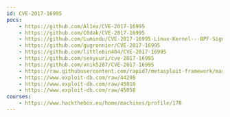 ```yaml
---
id: CVE-2017-16995
pocs:
    - https://github.com/Al1ex/CVE-2017-16995
    - https://github.com/C0dak/CVE-2017-16995
    - https://github.com/Lumindu/CVE-2017-16995-Linux-Kernel---BPF-Sign-Extension-Local-Privilege-Escalation-
    - https://github.com/gugronnier/CVE-2017-16995
    - https://github.com/littlebin404/CVE-2017-16995
    - https://github.com/senyuuri/cve-2017-16995
    - https://github.com/vnik5287/CVE-2017-16995
    - https://raw.githubusercontent.com/rapid7/metasploit-framework/master/modules/exploits/linux/local/bpf_sign_extension_priv_esc.rb
    - https://www.exploit-db.com/raw/44298
    - https://www.exploit-db.com/raw/45010
    - https://www.exploit-db.com/raw/45058
courses:
    - https://www.hackthebox.eu/home/machines/profile/170
---
```

